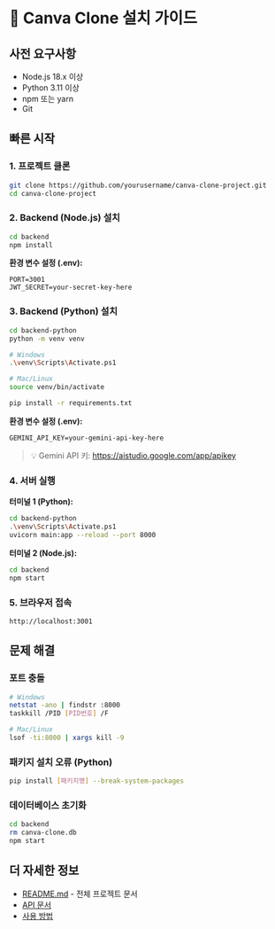 # 🚀 Canva Clone 설치 가이드

## 사전 요구사항

- Node.js 18.x 이상
- Python 3.11 이상
- npm 또는 yarn
- Git

## 빠른 시작

### 1. 프로젝트 클론
```bash
git clone https://github.com/yourusername/canva-clone-project.git
cd canva-clone-project
```

### 2. Backend (Node.js) 설치
```bash
cd backend
npm install
```

**환경 변수 설정 (.env):**
```
PORT=3001
JWT_SECRET=your-secret-key-here
```

### 3. Backend (Python) 설치
```bash
cd backend-python
python -m venv venv

# Windows
.\venv\Scripts\Activate.ps1

# Mac/Linux
source venv/bin/activate

pip install -r requirements.txt
```

**환경 변수 설정 (.env):**
```
GEMINI_API_KEY=your-gemini-api-key-here
```

> 💡 Gemini API 키: https://aistudio.google.com/app/apikey

### 4. 서버 실행

**터미널 1 (Python):**
```bash
cd backend-python
.\venv\Scripts\Activate.ps1
uvicorn main:app --reload --port 8000
```

**터미널 2 (Node.js):**
```bash
cd backend
npm start
```

### 5. 브라우저 접속
```
http://localhost:3001
```

## 문제 해결

### 포트 충돌
```bash
# Windows
netstat -ano | findstr :8000
taskkill /PID [PID번호] /F

# Mac/Linux
lsof -ti:8000 | xargs kill -9
```

### 패키지 설치 오류 (Python)
```bash
pip install [패키지명] --break-system-packages
```

### 데이터베이스 초기화
```bash
cd backend
rm canva-clone.db
npm start
```

## 더 자세한 정보

- [README.md](README.md) - 전체 프로젝트 문서
- [API 문서](README.md#api-문서)
- [사용 방법](README.md#사용-방법)